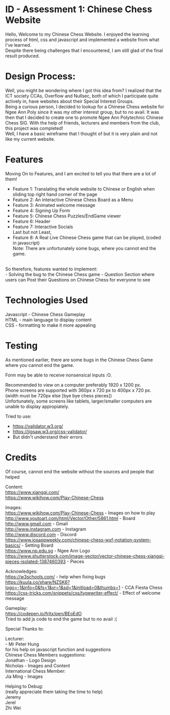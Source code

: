 <!-- Project Documentation -->
# ID - Assessment 1: Chinese Chess Website
Hello, Welcome to my Chinese Chess Website. I enjoyed the learning process of html, css and javascript and implemented a website from what I've learned. <br> Despite there being challenges that I encountered, I am still glad of the final result produced.

# Design Process:
Well, you might be wondering where I got this idea from? I realized that the ICT society CCAs, Overflow and Nullsec, both of which I participate quite actively in, have websites about their Special Interest Groups. 
<br>
Being a curious person, I decided to lookup for a Chinese Chess website for Ngee Ann Poly since it was my other interest group, but to no avail. It was then that I decided to create one to promote Ngee Ann Polytechnic Chinese Chess SIG. With the help of friends, lecturers and members from the club, this project was completed!
<br>
Well, I have a basic wireframe that I thought of but it is very plain and not like my current website.

# Features
Moving On to Features, and I am excited to tell you that there are a lot of them!

- Feature 1: Translating the whole website to Chinese or English when sliding top right hand corner of the page
- Feature 2: An interactive Chinese Chess Board as a Menu
- Feature 3: Animated welcome message
- Feature 4: Signing Up Form
- Feature 5: Chinese Chess Puzzles/EndGame viewer
- Feature 6: Header
- Feature 7: Interactive Socials<br>
Last but not Least,
- Feature 8: A Real Live Chinese Chess game that can be played, (coded in javascript)<br>
Note: There are unfortunately some bugs, where you cannot end the game.
<br>
So therefore, features wanted to implement:<br>
- Solving the bug to the Chinese Chess game
- Question Section where users can Post their Questions on Chinese Chess for everyone to see

# Technologies Used

Javascript - Chinese Chess Gameplay<br>
HTML - main language to display content<br>
CSS - formatting to make it more appealing

# Testing
As mentioned earlier, there are some bugs in the Chinese Chess Game where you cannot end the game.<br>

Form may be able to receive nonsensical inputs :O.<br>

Recommended to view on a computer preferably 1920 x 1200 px.<br>
Phone screens are supported with 360px x 720 px to 400px x 720 px. (width must be 720px else [bye bye chess pieces])<br>
Unfortunately, some screens like tablets, larger/smaller computers are unable to display appropiately.<br>

Tried to use:<br>
- https://validator.w3.org/
- https://jigsaw.w3.org/css-validator/
- But didn't understand their errors
<!-- Credits and references -->
# Credits
Of course, cannot end the website without the sources and people that helped 

Content:<br>
https://www.xiangqi.com/<br>
https://www.wikihow.com/Play-Chinese-Chess

Images:<br>
https://www.wikihow.com/Play-Chinese-Chess - Images on how to play<br>
http://www.youtoart.com/html/Vector/Other/5861.html - Board<br>
http://www.gmail.com - Gmail<br>
http://www.instagram.com - Instagram<br>
http://www.discord.com - Discord<br>
https://www.iosappweekly.com/chinese-chess-wxf-notation-system-basics/ - Setting Board<br>
https://www.np.edu.sg - Ngee Ann Logo<br>
https://www.shutterstock.com/image-vector/vector-chinese-chess-xiangqi-pieces-isolated-1387460393 - Pieces<br>

Acknowledges:<br>
https://w3schools.com/ - help when fixing bugs<br>
https://kuula.co/share/NZSK6?logo=-1&info=0&fs=1&vr=1&sd=1&initload=0&thumbs=1 - CCA Fiesta Chess<br>
https://css-tricks.com/snippets/css/typewriter-effect/ - Effect of welcome message<br>

Gameplay:<br>
https://codepen.io/fritx/pen/BEoEdO<br>
Tried to add js code to end the game but to no avail :(<br>

Special Thanks to:<br>

Lecturer:<br>
    - Mr Peter Hung<br>
    for his help on javascript function and suggestions
<br>
Chinese Chess Members suggestions:<br>
    Jonathan - Logo Design<br>
    Nicholas - Images and Content
<br>
International Chess Member:<br>
    Jia Ming - Images

Helping to Debug:<br>
(really appreciate them taking the time to help)<br>
    Jeremy<br>
    Jerel<br>
    Zhi Wei





